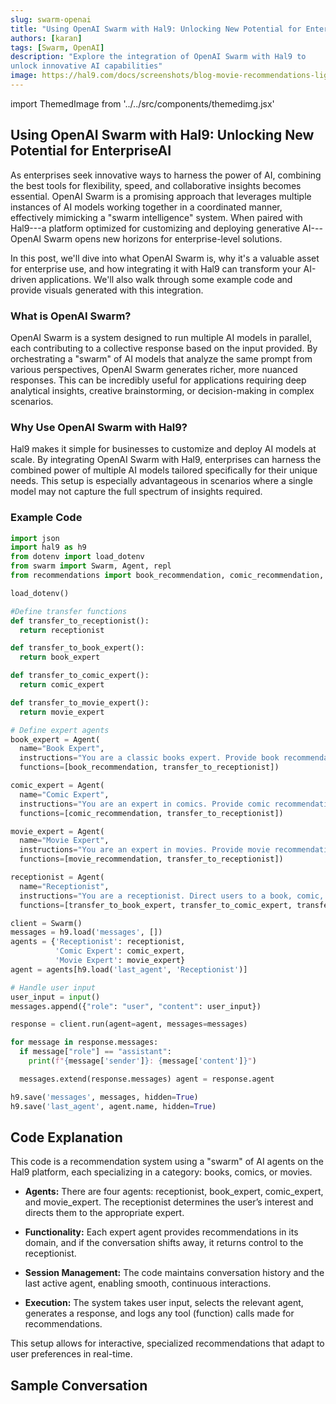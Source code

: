 ```yaml
--- 
slug: swarm-openai
title: "Using OpenAI Swarm with Hal9: Unlocking New Potential for Enterprise AI"
authors: [karan] 
tags: [Swarm, OpenAI]
description: "Explore the integration of OpenAI Swarm with Hal9 to
unlock innovative AI capabilities" 
image: https://hal9.com/docs/screenshots/blog-movie-recommendations-light.png
---
```


<head>
  <meta property="og:image" content="blog-movie-recommendations-light.png" />
</head>

import ThemedImage from '../../src/components/themedimg.jsx'

## Using OpenAI Swarm with Hal9: Unlocking New Potential for EnterpriseAI

As enterprises seek innovative ways to harness the power of AI,
combining the best tools for flexibility, speed, and collaborative
insights becomes essential. OpenAI Swarm is a promising approach that
leverages multiple instances of AI models working together in a
coordinated manner, effectively mimicking a "swarm intelligence"
system. When paired with Hal9---a platform optimized for customizing and
deploying generative AI---OpenAI Swarm opens new horizons for
enterprise-level solutions.

In this post, we'll dive into what OpenAI Swarm is, why it's a valuable
asset for enterprise use, and how integrating it with Hal9 can transform
your AI-driven applications. We'll also walk through some example code
and provide visuals generated with this integration.

### What is OpenAI Swarm?

OpenAI Swarm is a system designed to run multiple AI models in parallel,
each contributing to a collective response based on the input provided.
By orchestrating a "swarm" of AI models that analyze the same prompt
from various perspectives, OpenAI Swarm generates richer, more nuanced
responses. This can be incredibly useful for applications requiring deep
analytical insights, creative brainstorming, or decision-making in
complex scenarios.

### Why Use OpenAI Swarm with Hal9?

Hal9 makes it simple for businesses to customize and deploy AI models at
scale. By integrating OpenAI Swarm with Hal9, enterprises can harness
the combined power of multiple AI models tailored specifically for their
unique needs. This setup is especially advantageous in scenarios where a
single model may not capture the full spectrum of insights required.

### Example Code

```python 
import json
import hal9 as h9
from dotenv import load_dotenv
from swarm import Swarm, Agent, repl 
from recommendations import book_recommendation, comic_recommendation, movie_recommendation

load_dotenv()

#Define transfer functions 
def transfer_to_receptionist(): 
  return receptionist

def transfer_to_book_expert(): 
  return book_expert

def transfer_to_comic_expert(): 
  return comic_expert

def transfer_to_movie_expert(): 
  return movie_expert

# Define expert agents 
book_expert = Agent(
  name="Book Expert", 
  instructions="You are a classic books expert. Provide book recommendations. If the conversation drifts away, return to the receptionist.", 
  functions=[book_recommendation, transfer_to_receptionist])

comic_expert = Agent(
  name="Comic Expert", 
  instructions="You are an expert in comics. Provide comic recommendations. If the conversation drifts away, return to the receptionist.", 
  functions=[comic_recommendation, transfer_to_receptionist])

movie_expert = Agent(
  name="Movie Expert", 
  instructions="You are an expert in movies. Provide movie recommendations. If the conversation drifts away, return to the receptionist.",
  functions=[movie_recommendation, transfer_to_receptionist])

receptionist = Agent(
  name="Receptionist", 
  instructions="You are a receptionist. Direct users to a book, comic, or movie expert based on their input.", 
  functions=[transfer_to_book_expert, transfer_to_comic_expert, transfer_to_movie_expert])

client = Swarm() 
messages = h9.load('messages', []) 
agents = {'Receptionist': receptionist, 
          'Comic Expert': comic_expert, 
          'Movie Expert': movie_expert} 
agent = agents[h9.load('last_agent', 'Receptionist')]

# Handle user input 
user_input = input() 
messages.append({"role": "user", "content": user_input})

response = client.run(agent=agent, messages=messages)

for message in response.messages: 
  if message["role"] == "assistant": 
    print(f"{message['sender']}: {message['content']}")

  messages.extend(response.messages) agent = response.agent

h9.save('messages', messages, hidden=True) 
h9.save('last_agent', agent.name, hidden=True)
```

## Code Explanation

This code is a recommendation system using a "swarm" of AI agents on the Hal9 platform, each specializing in a category: books, comics, or movies.

- **Agents:** There are four agents: receptionist, book_expert, comic_expert, and movie_expert. The receptionist determines the user’s interest and directs them to the appropriate expert.

- **Functionality:** Each expert agent provides recommendations in its domain, and if the conversation shifts away, it returns control to the receptionist.

- **Session Management:** The code maintains conversation history and the last active agent, enabling smooth, continuous interactions.

- **Execution:** The system takes user input, selects the relevant agent, generates a response, and logs any tool (function) calls made for recommendations.

This setup allows for interactive, specialized recommendations that adapt to user preferences in real-time.

## Sample Conversation
<center><a href="https://hal9.com/demos/swarm"><ThemedImage src="blog-movie-recommendations"/></a></center>

